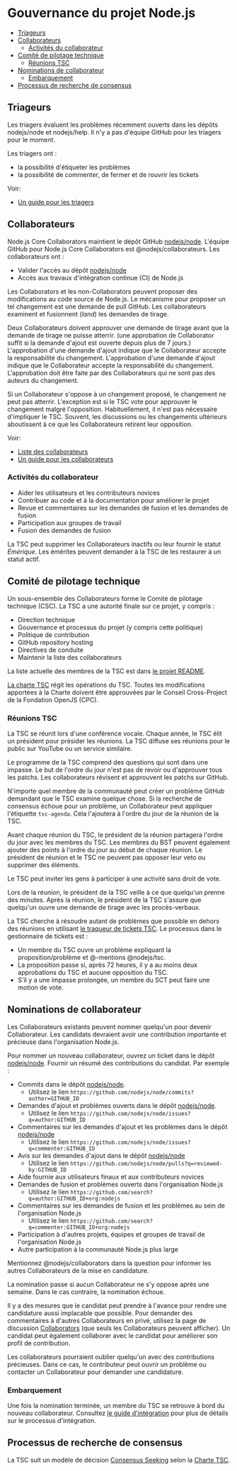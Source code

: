 # Gouvernance du projet Node.js

<!-- TOC -->

* [Triageurs](#triagers)
* [Collaborateurs](#collaborators)
  * [Activités du collaborateur](#collaborator-activities)
* [Comité de pilotage technique](#technical-steering-committee)
  * [Réunions TSC](#tsc-meetings)
* [Nominations de collaborateur](#collaborator-nominations)
  * [Embarquement](#onboarding)
* [Processus de recherche de consensus](#consensus-seeking-process)

<!-- /TOC -->

## Triageurs

Les triagers évaluent les problèmes récemment ouverts dans les dépôts nodejs/node et nodejs/help. Il n'y a pas d'équipe GitHub pour les triagers pour le moment.

Les triagers ont :
* la possibilité d'étiqueter les problèmes
* la possibilité de commenter, de fermer et de rouvrir les tickets

Voir:

* [Un guide pour les triagers](./doc/guides/contributing/issues.md#triaging-a-bug-report)

## Collaborateurs

Node.js Core Collaborators maintient le dépôt GitHub [nodejs/node][]. L'équipe GitHub pour Node.js Core Collaborators est @nodejs/collaborateurs. Les collaborateurs ont :

* Valider l'accès au dépôt [nodejs/node][]
* Accès aux travaux d'intégration continue (CI) de Node.js

Les Collaborators et les non-Collaborators peuvent proposer des modifications au code source de Node.js. Le mécanisme pour proposer un tel changement est une demande de pull GitHub. Les collaborateurs examinent et fusionnent (_land_) les demandes de tirage.

Deux Collaborateurs doivent approuver une demande de tirage avant que la demande de tirage ne puisse atterrir. (une approbation de Collaborator suffit si la demande d'ajout est ouverte depuis plus de 7 jours.) L'approbation d'une demande d'ajout indique que le Collaborateur accepte la responsabilité du changement. L'approbation d'une demande d'ajout indique que le Collaborateur accepte la responsabilité du changement. L'approbation doit être faite par des Collaborateurs qui ne sont pas des auteurs du changement.

Si un Collaborateur s'oppose à un changement proposé, le changement ne peut pas atterrir. L'exception est si le TSC vote pour approuver le changement malgré l'opposition. Habituellement, il n'est pas nécessaire d'impliquer le TSC. Souvent, les discussions ou les changements ultérieurs aboutissent à ce que les Collaborateurs retirent leur opposition.

Voir:

* [Liste des collaborateurs](./README.md#current-project-team-members)
* [Un guide pour les collaborateurs](./doc/guides/collaborator-guide.md)

### Activités du collaborateur

* Aider les utilisateurs et les contributeurs novices
* Contribuer au code et à la documentation pour améliorer le projet
* Revue et commentaires sur les demandes de fusion et les demandes de fusion
* Participation aux groupes de travail
* Fusion des demandes de fusion

La TSC peut supprimer les Collaborateurs inactifs ou leur fournir le statut _Émérique_. Les émérites peuvent demander à la TSC de les restaurer à un statut actif.

## Comité de pilotage technique

Un sous-ensemble des Collaborateurs forme le Comité de pilotage technique (CSC). La TSC a une autorité finale sur ce projet, y compris :

* Direction technique
* Gouvernance et processus du projet (y compris cette politique)
* Politique de contribution
* GitHub repository hosting
* Directives de conduite
* Maintenir la liste des collaborateurs

La liste actuelle des membres de la TSC est dans [le projet README](./README.md#current-project-team-members).

[La charte TSC][] régit les opérations du TSC. Toutes les modifications apportées à la Charte doivent être approuvées par le Conseil Cross-Project de la Fondation OpenJS (CPC).

### Réunions TSC

La TSC se réunit lors d'une conférence vocale. Chaque année, le TSC élit un président pour présider les réunions. La TSC diffuse ses réunions pour le public sur YouTube ou un service similaire.

Le programme de la TSC comprend des questions qui sont dans une impasse. Le but de l'ordre du jour n'est pas de revoir ou d'approuver tous les patchs. Les collaborateurs révisent et approuvent les patchs sur GitHub.

N'importe quel membre de la communauté peut créer un problème GitHub demandant que le TSC examine quelque chose. Si la recherche de consensus échoue pour un problème, un Collaborateur peut appliquer l'étiquette `tsc-agenda`. Cela l'ajoutera à l'ordre du jour de la réunion de la TSC.

Avant chaque réunion du TSC, le président de la réunion partagera l'ordre du jour avec les membres du TSC. Les membres du BST peuvent également ajouter des points à l'ordre du jour au début de chaque réunion. Le président de réunion et le TSC ne peuvent pas opposer leur veto ou supprimer des éléments.

Le TSC peut inviter les gens à participer à une activité sans droit de vote.

Lors de la réunion, le président de la TSC veille à ce que quelqu'un prenne des minutes. Après la réunion, le président de la TSC s'assure que quelqu'un ouvre une demande de tirage avec les procès-verbaux.

La TSC cherche à résoudre autant de problèmes que possible en dehors des réunions en utilisant [le traqueur de tickets TSC](https://github.com/nodejs/TSC/issues). Le processus dans le gestionnaire de tickets est :

* Un membre du TSC ouvre un problème expliquant la proposition/problème et @-mentions @nodejs/tsc.
* La proposition passe si, après 72 heures, il y a au moins deux approbations du TSC et aucune opposition du TSC.
* S'il y a une impasse prolongée, un membre du SCT peut faire une motion de vote.

## Nominations de collaborateur

Les Collaborateurs existants peuvent nommer quelqu'un pour devenir Collaborateur. Les candidats devraient avoir une contribution importante et précieuse dans l'organisation Node.js.

Pour nommer un nouveau collaborateur, ouvrez un ticket dans le dépôt [nodejs/node][]. Fournir un résumé des contributions du candidat. Par exemple :

* Commits dans le dépôt [nodejs/node][].
  * Utilisez le lien `https://github.com/nodejs/node/commits?author=GITHUB_ID`
* Demandes d'ajout et problèmes ouverts dans le dépôt [nodejs/node][].
  * Utilisez le lien `https://github.com/nodejs/node/issues?q=author:GITHUB_ID`
* Commentaires sur les demandes d'ajout et les problèmes dans le dépôt [nodejs/node][]
  * Utilisez le lien `https://github.com/nodejs/node/issues?q=commenter:GITHUB_ID`
* Avis sur les demandes d'ajout dans le dépôt [nodejs/node][]
  * Utilisez le lien `https://github.com/nodejs/node/pulls?q=reviewed-by:GITHUB_ID`
* Aide fournie aux utilisateurs finaux et aux contributeurs novices
* Demandes de fusion et problèmes ouverts dans l'organisation Node.js
  * Utilisez le lien  `https://github.com/search?q=author:GITHUB_ID+org:nodejs`
* Commentaires sur les demandes de fusion et les problèmes au sein de l'organisation Node.js
  * Utilisez le lien `https://github.com/search?q=commenter:GITHUB_ID+org:nodejs`
* Participation à d'autres projets, équipes et groupes de travail de l'organisation Node.js
* Autre participation à la communauté Node.js plus large

Mentionnez @nodejs/collaborators dans la question pour informer les autres Collaborateurs de la mise en candidature.

La nomination passe si aucun Collaborateur ne s'y oppose après une semaine. Dans le cas contraire, la nomination échoue.

Il y a des mesures que le candidat peut prendre à l'avance pour rendre une candidature aussi implacable que possible. Pour demander des commentaires à d'autres Collaborateurs en privé, utilisez la page de discussion [Collaborators][] (que seuls les Collaborateurs peuvent afficher). Un candidat peut également collaborer avec le candidat pour améliorer son profil de contribution.

Les collaborateurs pourraient oublier quelqu'un avec des contributions précieuses. Dans ce cas, le contributeur peut ouvrir un problème ou contacter un Collaborateur pour demander une candidature.

### Embarquement

Une fois la nomination terminée, un membre du TSC se retrouve à bord du nouveau collaborateur. Consultez [le guide d'intégration](./onboarding.md) pour plus de détails sur le processus d'intégration.

## Processus de recherche de consensus

La TSC suit un modèle de décision [Consensus Seeking][] selon la [Charte TSC][].

[Collaborators]: https://github.com/orgs/nodejs/teams/collaborators/discussions
[Consensus Seeking]: https://en.wikipedia.org/wiki/Consensus-seeking_decision-making
[La charte TSC]: https://github.com/nodejs/TSC/blob/HEAD/TSC-Charter.md
[Charte TSC]: https://github.com/nodejs/TSC/blob/HEAD/TSC-Charter.md
[nodejs/node]: https://github.com/nodejs/node
